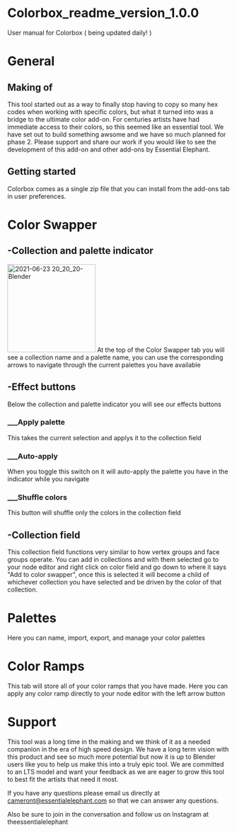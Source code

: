 
# Colorbox_readme_version_1.0.0
User manual for Colorbox ( being updated daily! )


<h1> General </h1>
<h2> Making of</h2>
<p1> This tool started out as a way to finally stop having to copy so many hex codes when working with specific colors, but what it turned into was a bridge to the ultimate color add-on. For centuries artists have had immediate access to their colors, so this seemed like an essential tool. We have set out to build something awsome and we have so much planned for phase 2. Please support and share our work if you would like to see the development of this add-on and other add-ons by Essential Elephant.
  <h2> Getting started </h2>
<p2>Colorbox comes as a single zip file that you can install from the add-ons tab in user preferences.
<h1> Color Swapper </h1>
  <h2> -Collection and palette indicator </h2>
<img width="199" alt="2021-06-23 20_20_20-Blender" src="https://user-images.githubusercontent.com/81212930/123148438-864bde00-d460-11eb-9c25-deedd98f0ff6.png">
<p1>At the top of the Color Swapper tab you will see a collection name and a palette name, you can use the corresponding arrows to navigate through the current palettes you have available</p2>
  <h2> -Effect buttons </h2>
  <p1>Below the collection and palette indicator you will see our effects buttons</p1>
  <h3>___Apply palette </h3>
  <p1>This takes the current selection and applys it to the collection field</p1>
  <h3>___Auto-apply</h3>
<p1>When you toggle this switch on it will auto-apply the palette you have in the indicator while you navigate</p1>
  <h3>___Shuffle colors</h3>
<p1>This button will shuffle only the colors in the collection field</p1>
  <h2> -Collection field</h2>
  <p1> This collection field functions very similar to how vertex groups and face groups operate. You can add in collections and with them selected go to your node editor and right click on color field and go down to where it says "Add to color swapper", once this is selected it will become a child of whichever collection you have selected and be driven by the color of that collection.</p1>
<h1> Palettes </h1>
  <p1> Here you can name, import, export, and manage your color palettes</p1>
<h1> Color Ramps </h1>
<p1> This tab will store all of your color ramps that you have made. Here you can apply any color ramp directly to your node editor with the left arrow button</p1>
<h1> Support </h1>
  <p1>This tool was a long time in the making and we think of it as a needed companion in the era of high speed design. We have a long term vision with this product and see so much more potential but now it is up to Blender users like you to help us make this into a truly epic tool. We are committed to an LTS model and want your feedback as we are eager to grow this tool to best fit the artists that need it most.</p1>

  <p1>If you have any questions please email us directly at cameront@essentialelephant.com so that we can answer any questions.</p1>

  <p1>Also be sure to join in the conversation and follow us on Instagram at theessentialelephant</p1>
